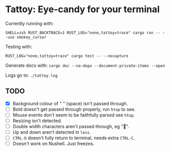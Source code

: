# Tattoy: Eye-candy for your terminal

Currently running with:

```
SHELL=zsh RUST_BACKTRACE=1 RUST_LOG="none,tattoy=trace" cargo run -- --use smokey_cursor
```

Testing with:

```
RUST_LOG="none,tattoy=trace" cargo test -- --nocapture
```

Generate docs with:
`cargo doc --no-deps --document-private-items --open`

Logs go to: `./tattoy.log`

## TODO
* [x] Background colour of " " (space) isn't passed through.
* [ ] Bold doesn't get passed through properly, run `htop` to see.
* [ ] Mouse events don't seem to be faithfully parsed see `htop`.
* [ ] Resizing isn't detected.
* [ ] Double width characters aren't passed through, eg "🦀".
* [ ] Up and down aren't detected in `less`.
* [ ] `CTRL-D` doesn't fully return to terminal, needs extra `CTRL-C`.
* [ ] Doesn't work on Nushell. Just freezes.

